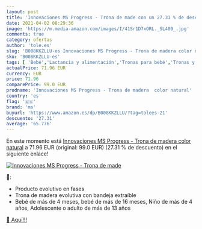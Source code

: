 ```yaml
---
layout: post
title: 'Innovaciones MS Progress - Trona de made con un 27.31 % de descuento'
date: 2021-04-02 08:29:36
image: 'https://m.media-amazon.com/images/I/41Sr1D7xORL._SL400_.jpg'
comments: true
category: ofertas
author: 'tole.es'
slug: 'B008KKZLLU-es Innovaciones MS Progress - Trona de madera color natural'
sku: 'B008KKZLLU-es'
tags: [ 'Bebé','Lactancia y alimentación','Tronas para bebé','Tronas y asientos','ms','trona', ]
actualPrice: 71.96 EUR
currency: EUR
price: 71.96
comparePrice: 99.0 EUR
prodname: 'Innovaciones MS Progress - Trona de madera  color natural'
country: 'es'
flag: '🇪🇸'
brand: 'ms'
buyurl: 'https://www.amazon.es/dp/B008KKZLLU/?tag=tolees-21'
descuento: '27.31'
average: '65.776'
---
```


En este momento está [Innovaciones MS Progress - Trona de madera  color natural](https://www.amazon.es/dp/B008KKZLLU/?tag=tolees-21) a 71.96 EUR (original: 99.0 EUR) (27.31 %  de descuento) en el siguiente enlace!

[![Innovaciones MS Progress - Trona de made](https://m.media-amazon.com/images/I/41Sr1D7xORL._SL400_.jpg)](https://www.amazon.es/dp/B008KKZLLU/?tag=tolees-21)

🔎:

- Producto evolutivo en fases
- Trona de madera evolutiva con bandeja extraíble
- Bebé de más de 4 meses, bebé de más de 16 meses, Niño de más de 4 años, Adolescente o adulto de más de 13 años

[🛒 Aquí!!!](https://www.amazon.es/dp/B008KKZLLU/?tag=tolees-21)
